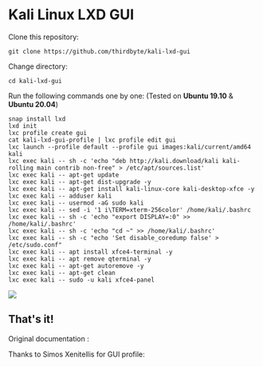 # Kali Linux LXD GUI

Clone this repository:

`git clone https://github.com/thirdbyte/kali-lxd-gui`

Change directory:

`cd kali-lxd-gui`

Run the following commands one by one: (Tested on **Ubuntu 19.10** & **Ubuntu 20.04**)

```
snap install lxd
lxd init
lxc profile create gui
cat kali-lxd-gui-profile | lxc profile edit gui
lxc launch --profile default --profile gui images:kali/current/amd64 kali
lxc exec kali -- sh -c 'echo "deb http://kali.download/kali kali-rolling main contrib non-free" > /etc/apt/sources.list'
lxc exec kali -- apt-get update
lxc exec kali -- apt-get dist-upgrade -y
lxc exec kali -- apt-get install kali-linux-core kali-desktop-xfce -y
lxc exec kali -- adduser kali
lxc exec kali -- usermod -aG sudo kali
lxc exec kali -- sed -i '1 i\TERM=xterm-256color' /home/kali/.bashrc
lxc exec kali -- sh -c 'echo "export DISPLAY=:0" >> /home/kali/.bashrc'
lxc exec kali -- sh -c 'echo "cd ~" >> /home/kali/.bashrc'
lxc exec kali -- sh -c "echo 'Set disable_coredump false' > /etc/sudo.conf"
lxc exec kali -- apt install xfce4-terminal -y
lxc exec kali -- apt remove qterminal -y
lxc exec kali -- apt-get autoremove -y
lxc exec kali -- apt-get clean
lxc exec kali -- sudo -u kali xfce4-panel
```
![](/kali-lxd-gui.png)

That's it!
--
Original documentation : [](https://www.kali.org/docs/containers/kalilinux-lxc-images/#gui-kali-lxd-container-on-ubuntu-host)

Thanks to Simos Xenitellis for GUI profile: [](https://blog.simos.info/wp-content/uploads/2018/06/lxdguiprofile.txt)
